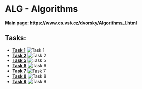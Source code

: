 # ALG - Algorithms

**Main page: https://www.cs.vsb.cz/dvorsky/Algorithms_I.html**

## Tasks:
* **[Task 1](https://github.com/patrick11514/VSB/tree/main/ALG/C1)**
![Task 1](https://upload.patrick115.eu/screenshot/kelvin_ALG_c1.png)
* **[Task 2](https://github.com/patrick11514/VSB/tree/main/ALG/C2)**
![Task 2](https://upload.patrick115.eu/screenshot/kelvin_ALG_c2.png)
* **[Task 5](https://github.com/patrick11514/VSB/tree/main/ALG/C5)**
![Task 5](https://upload.patrick115.eu/.storage/kelvin_ALG_c5.png)
* **[Task 6](https://github.com/patrick11514/VSB/tree/main/ALG/C6)**
![Task 6](https://upload.patrick115.eu/.storage/kelvin_ALG_c6.png)
* **[Task 7](https://gitub.com/patrick11514/VSB/tree/main/ALG/C7)**
![Task 7](https://upload.patrick115.eu/.storage/kelvin_ALG_c7.png)
* **[Task 8](https://github.com/patrick11514/VSB/tree/main/ALG/C8)**
![Task 8](https://upload.patrick115.eu/.storage/kelvin_ALG_c8.png)
* **[Task 9](https://github.com/patrick11514/VSB/tree/main/ALG/C9)**
![Task 9](https://upload.patrick115.eu/.storage/kelvin_ALG_c9.png)